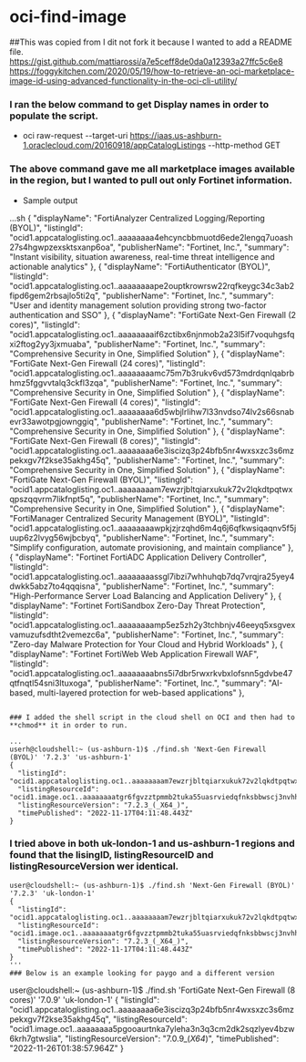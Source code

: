 # oci-find-image
##This was copied from  I dit not fork it because I wanted to add a README file.
    https://gist.github.com/mattiarossi/a7e5ceff8de0da0a12393a27ffc5c6e8
    https://foggykitchen.com/2020/05/19/how-to-retrieve-an-oci-marketplace-image-id-using-advanced-functionality-in-the-oci-cli-utility/
    
### I ran the below command to get Display names in order to populate the script.

* oci raw-request --target-uri https://iaas.us-ashburn-1.oraclecloud.com/20160918/appCatalogListings --http-method GET
 
### The above command gave me all marketplace images available in the region, but I wanted to pull out only Fortinet information.

* Sample output

...sh
    {
      "displayName": "FortiAnalyzer Centralized Logging/Reporting (BYOL)",
      "listingId": "ocid1.appcataloglisting.oc1..aaaaaaaa4ehcyncbbmuotd6ede2lengq7uoash27s4hgwpzexsktsxanp6oa",
      "publisherName": "Fortinet, Inc.",
      "summary": "Instant visibility, situation awareness, real-time threat intelligence and actionable analytics"
    },
    {
      "displayName": "FortiAuthenticator (BYOL)",
      "listingId": "ocid1.appcataloglisting.oc1..aaaaaaaape2ouptkrowrsw22rqfkeygc34c3ab2fipd6gem2rbsajlo5ti2q",
      "publisherName": "Fortinet, Inc.",
      "summary": "User and identity management solution providing strong two-factor authentication and SSO"
    },
    {
      "displayName": "FortiGate Next-Gen Firewall (2 cores)",
      "listingId": "ocid1.appcataloglisting.oc1..aaaaaaaaif6zctibx6njnmob2a23l5if7voquhgsfqxi2ftog2yy3jxmuaba",
      "publisherName": "Fortinet, Inc.",
      "summary": "Comprehensive Security in One, Simplified Solution"
    },
    {
      "displayName": "FortiGate Next-Gen Firewall (24 cores)",
      "listingId": "ocid1.appcataloglisting.oc1..aaaaaaaamc75m7b3rukv6vd573mdrdqnlqabrbhmz5fggvvtalq3ckfl3zqa",
      "publisherName": "Fortinet, Inc.",
      "summary": "Comprehensive Security in One, Simplified Solution"
    },
    {
      "displayName": "FortiGate Next-Gen Firewall (4 cores)",
      "listingId": "ocid1.appcataloglisting.oc1..aaaaaaaa6d5wbjlrlihw7l33nvdso74lv2s66snabevr33awotpgjownggiq",
      "publisherName": "Fortinet, Inc.",
      "summary": "Comprehensive Security in One, Simplified Solution"
    },
    {
      "displayName": "FortiGate Next-Gen Firewall (8 cores)",
      "listingId": "ocid1.appcataloglisting.oc1..aaaaaaaa6e3iscizq3p24bfb5nr4wxsxzc3s6mzpekxgv7f2kse35akhg45q",
      "publisherName": "Fortinet, Inc.",
      "summary": "Comprehensive Security in One, Simplified Solution"
    },
    {
      "displayName": "FortiGate Next-Gen Firewall (BYOL)",
      "listingId": "ocid1.appcataloglisting.oc1..aaaaaaaam7ewzrjbltqiarxukuk72v2lqkdtpqtwxqpszqqvrm7likfnpt5q",
      "publisherName": "Fortinet, Inc.",
      "summary": "Comprehensive Security in One, Simplified Solution"
    },
    {
      "displayName": "FortiManager Centralized Security Management (BYOL)",
      "listingId": "ocid1.appcataloglisting.oc1..aaaaaaaawpkjzjrzqhd6m4q6j6qfkwsiqaqnv5f5juup6z2lvyg56wjbcbyq",
      "publisherName": "Fortinet, Inc.",
      "summary": "Simplify configuration, automate provisioning, and maintain compliance"
    },
    {
      "displayName": "Fortinet FortiADC Application Delivery Controller",
      "listingId": "ocid1.appcataloglisting.oc1..aaaaaaaassgl7ibzi7whhuhqb7dq7vrqjra25yey4dwkk5abz7to4qqqisna",
      "publisherName": "Fortinet, Inc.",
      "summary": "High-Performance Server Load Balancing and Application Delivery"
    },
    {
      "displayName": "Fortinet FortiSandbox Zero-Day Threat Protection",
      "listingId": "ocid1.appcataloglisting.oc1..aaaaaaaamp5ez5zh2y3tchbnjv46eeyq5xsgvexvamuzufsdtht2vemezc6a",
      "publisherName": "Fortinet, Inc.",
      "summary": "Zero-day Malware Protection for Your Cloud and Hybrid Workloads"
    },
    {
      "displayName": "Fortinet FortiWeb Web Application Firewall WAF",
      "listingId": "ocid1.appcataloglisting.oc1..aaaaaaaabns5i7dbr5rwxrkvbxlofsnn5gdvbe47qtfnqtl54sni3ltuxoga",
      "publisherName": "Fortinet, Inc.",
      "summary": "AI-based, multi-layered protection for web-based applications"
    },
```

### I added the shell script in the cloud shell on OCI and then had to **chmod** it in order to run.

...
userh@cloudshell:~ (us-ashburn-1)$ ./find.sh 'Next-Gen Firewall (BYOL)' '7.2.3' 'us-ashburn-1'
{
  "listingId": "ocid1.appcataloglisting.oc1..aaaaaaaam7ewzrjbltqiarxukuk72v2lqkdtpqtwxqpszqqvrm7likfnpt5q",
  "listingResourceId": "ocid1.image.oc1..aaaaaaaatgr6fgvzztpmmb2tuka55uasrviedqfnksbbwscj3nvhhcxiglba",
  "listingResourceVersion": "7.2.3_(_X64_)",
  "timePublished": "2022-11-17T04:11:48.443Z"
}
```
### I tried above in both uk-london-1 and us-ashburn-1 regions and found that the lisingID, listingResourceID and listingResourceVersion wer identical.

```
user@cloudshell:~ (us-ashburn-1)$ ./find.sh 'Next-Gen Firewall (BYOL)' '7.2.3' 'uk-london-1'
{
  "listingId": "ocid1.appcataloglisting.oc1..aaaaaaaam7ewzrjbltqiarxukuk72v2lqkdtpqtwxqpszqqvrm7likfnpt5q",
  "listingResourceId": "ocid1.image.oc1..aaaaaaaatgr6fgvzztpmmb2tuka55uasrviedqfnksbbwscj3nvhhcxiglba",
  "listingResourceVersion": "7.2.3_(_X64_)",
  "timePublished": "2022-11-17T04:11:48.443Z"
}
'''
### Below is an example looking for paygo and a different version

```
user@cloudshell:~ (us-ashburn-1)$ ./find.sh 'FortiGate Next-Gen Firewall (8 cores)' '7.0.9' 'uk-london-1'
{
  "listingId": "ocid1.appcataloglisting.oc1..aaaaaaaa6e3iscizq3p24bfb5nr4wxsxzc3s6mzpekxgv7f2kse35akhg45q",
  "listingResourceId": "ocid1.image.oc1..aaaaaaaa5pgooaurtnka7yleha3n3q3cm2dk2sqzlyev4bzw6krh7gtwslia",
  "listingResourceVersion": "7.0.9_(_X64_)",
  "timePublished": "2022-11-26T01:38:57.964Z"
}

```
